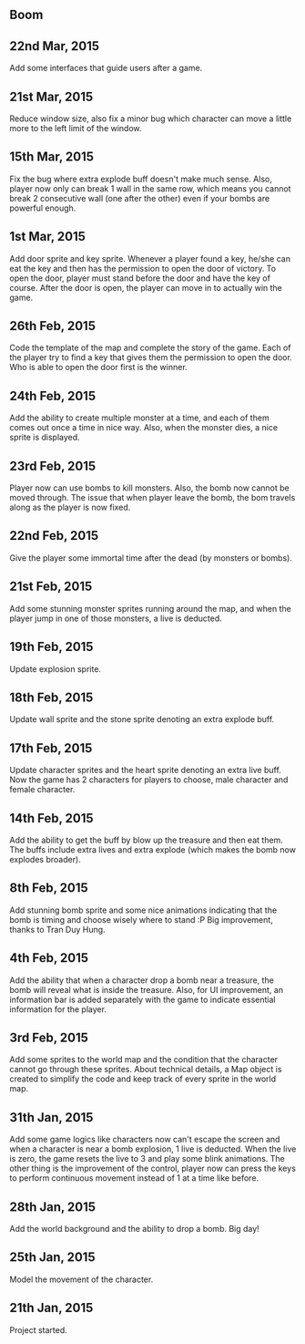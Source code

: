 ## Boom

## 22nd Mar, 2015

Add some interfaces that guide users after a game.

## 21st Mar, 2015

Reduce window size, also fix a minor bug which character can move a little more to the left limit of the window.

## 15th Mar, 2015

Fix the bug where extra explode buff doesn't make much sense. Also, player now only can break 1 wall in the same row, which
means you cannot break 2 consecutive wall (one after the other) even if your bombs are powerful enough.

## 1st Mar, 2015

Add door sprite and key sprite. Whenever a player found a key, he/she can eat the key and then has the
permission to open the door of victory. To open the door, player must stand before the door and have the key 
of course. After the door is open, the player can move in to actually win the game.

## 26th Feb, 2015

Code the template of the map and complete the story of the game. Each of the player try to find a key
that gives them the permission to open the door. Who is able to open the door first is the winner.

## 24th Feb, 2015

Add the ability to create multiple monster at a time, and each of them comes out once
a time in nice way. Also, when the monster dies, a nice sprite is displayed.

## 23rd Feb, 2015

Player now can use bombs to kill monsters. Also, the bomb now cannot be moved through.
The issue that when player leave the bomb, the bom travels along as the player is now fixed.

## 22nd Feb, 2015

Give the player some immortal time after the dead (by monsters or bombs).

## 21st Feb, 2015

Add some stunning monster sprites running around the map, and when the player jump in one of
those monsters, a live is deducted. 

## 19th Feb, 2015

Update explosion sprite.

## 18th Feb, 2015

Update wall sprite and the stone sprite denoting an extra explode buff.

## 17th Feb, 2015

Update character sprites and the heart sprite denoting an extra live buff. Now the game has 2
characters for players to choose, male character and female character.

## 14th Feb, 2015

Add the ability to get the buff by blow up the treasure and then eat them. The buffs include extra lives and 
extra explode (which makes the bomb now explodes broader).

## 8th Feb, 2015

Add stunning bomb sprite and some nice animations indicating that the bomb is timing and choose wisely where to
stand :P Big improvement, thanks to Tran Duy Hung.

## 4th Feb, 2015

Add the ability that when a character drop a bomb near a treasure, the bomb will reveal what is inside the treasure.
Also, for UI improvement, an information bar is added separately with the game to indicate essential information for 
the player.

## 3rd Feb, 2015

Add some sprites to the world map and the condition that the character cannot go through these sprites. 
About technical details, a Map object is created to simplify the code and keep track of every sprite in 
the world map. 

## 31th Jan, 2015

Add some game logics like characters now can't escape the screen and when a character is near a bomb
explosion, 1 live is deducted. When the live is zero, the game resets the live to 3 and play some blink 
animations. The other thing is the improvement of the control, player now can press the keys to perform 
continuous movement instead of 1 at a time like before.

## 28th Jan, 2015

Add the world background and the ability to drop a bomb. Big day! 

## 25th Jan, 2015

Model the movement of the character.

## 21th Jan, 2015

Project started.
